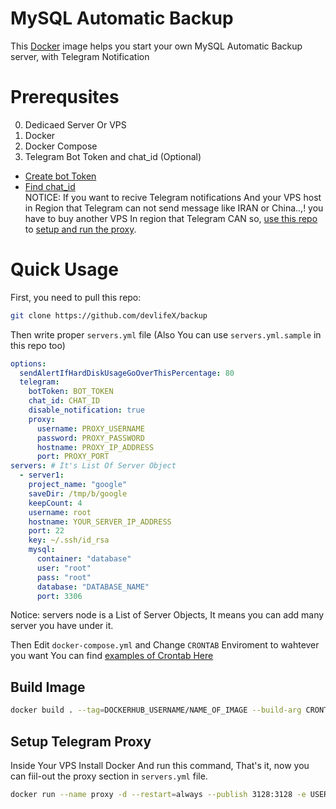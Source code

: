 
# MySQL Automatic Backup 
This [Docker](https://hub.docker.com/r/devlifex/mysql-auto-backup/)
image helps you start your own MySQL Automatic Backup server, with Telegram Notification


# Prerequsites
0. Dedicaed Server Or VPS 
1. Docker
2. Docker Compose
3. Telegram Bot Token and chat_id (Optional) 
- [Create bot Token](https://t.me/BotFather)
- [Find chat_id](https://stackoverflow.com/questions/32423837/telegram-bot-how-to-get-a-group-chat-id)  
NOTICE: If you want to recive Telegram notifications And your VPS host in Region that Telegram can not send message like IRAN or China..,! you have to buy another VPS In region that Telegram CAN so, [use this repo](https://github.com/yegor256/squid-proxy) to [setup and run the proxy](https://github.com/devlifeX/backup/edit/master/README.md#setup-telegram-proxy). 


# Quick Usage
First, you need to pull this repo:

```bash
git clone https://github.com/devlifeX/backup
```

Then write proper `servers.yml` file (Also You can use `servers.yml.sample` in this repo too)

```yml
options:
  sendAlertIfHardDiskUsageGoOverThisPercentage: 80
  telegram: 
    botToken: BOT_TOKEN
    chat_id: CHAT_ID
    disable_notification: true
    proxy:
      username: PROXY_USERNAME
      password: PROXY_PASSWORD
      hostname: PROXY_IP_ADDRESS
      port: PROXY_PORT
servers: # It's List Of Server Object
  - server1:
    project_name: "google"
    saveDir: /tmp/b/google
    keepCount: 4
    username: root
    hostname: YOUR_SERVER_IP_ADDRESS
    port: 22
    key: ~/.ssh/id_rsa
    mysql:
      container: "database"
      user: "root"
      pass: "root"
      database: "DATABASE_NAME"
      port: 3306
```

Notice: servers node is a List of Server Objects, It means you can add many server you have under it.

Then Edit `docker-compose.yml` and Change `CRONTAB` Enviroment to wahtever you want You can find [examples of Crontab Here](https://crontab.guru/examples.html)  

## Build Image
```bash
docker build . --tag=DOCKERHUB_USERNAME/NAME_OF_IMAGE --build-arg CRONTAB="\* \* \* \* \*"
```

## Setup Telegram Proxy 
Inside Your VPS Install Docker And run this command, That's it, now you can fiil-out the proxy section in `servers.yml` file.
```bash
docker run --name proxy -d --restart=always --publish 3128:3128 -e USERNAME=d1 -e PASSWORD=d1 yegor256/squid-proxy:0.1
```
